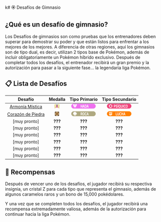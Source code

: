 k# 🏵️ Desafíos de Gimnasio

## ¿Qué es un desafío de gimnasio?

Los Desafíos de gimnasios son como pruebas que los entrenadores deben superar para demostrar su poder y que están listos para enfrentar a los mejores de los mejores. A diferencia de otras regiones, aquí los gimnasios son de tipo dual, es decir, utilizan 2 tipos base de Pokémon, además de incluir obligatoriamente un Pokémon híbrido exclusivo. Después de completar todos los desafíos, el entrenador recibirá un gran premio y la autorización para pasar a la siguiente fase... la legendaria liga Pokémon.

## 📋 Lista de Desafíos

| Desafío | Medalla | Tipo Primario | Tipo Secundario |
|:-------:|:-------:|:-------------:|:---------------:|
| [Armonía Mística]() | ![Medalla Armonía Mística](../images/gimnasios/gym_1.png) | ![Tipo Hada](../images/pokemon/tipos/tipo_hada.png) | ![Tipo Psiquico](../images/pokemon/tipos/tipo_psiquico.png) |
| [Corazón de Piedra]() | ![Medalla Corazón de Piedra](../images/gimnasios/gym_2.png) | ![Tipo Roca](../images/pokemon/tipos/tipo_roca.png) | ![Tipo Lucha](../images/pokemon/tipos/tipo_lucha.png) |
| [muy pronto] | **???** | **???** | **???** |
| [muy pronto] | **???** | **???** | **???** |
| [muy pronto] | **???** | **???** | **???** |
| [muy pronto] | **???** | **???** | **???** |
| [muy pronto] | **???** | **???** | **???** |
| [muy pronto] | **???** | **???** | **???** |

## 🎁 Recompensas

Después de vencer uno de los desafíos, el jugador recibirá su respectiva insignia, un cristal Z para cada tipo que representa el gimnasio, además de algunos caramelos raros y un bono de 15,000 pokédolares.

Y una vez que se completen todos los desafíos, el jugador recibirá una recompensa extremadamente valiosa, además de la autorización para continuar hacia la liga Pokémon.

